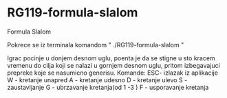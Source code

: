 # RG119-formula-slalom
Formula Slalom

Pokrece se iz terminala komandom " ./RG119-formula-slalom "

Igrac pocinje u donjem desnom uglu, poenta je da se stigne u sto kracem vremenu do cilja koji se nalazi u gornjem desnom uglu, pritom izbegavajuci prepreke koje se nasumicno generisu.
Komande:
ESC- izlazak iz aplikacije
W  - kretanje unapred
A  - kretanje udesno
D  - kretanje ulevo
S  - zaustavljanje
G  - ubrzavanje kretanja(od 1 -3 )
F  - usporavanje kretanja
